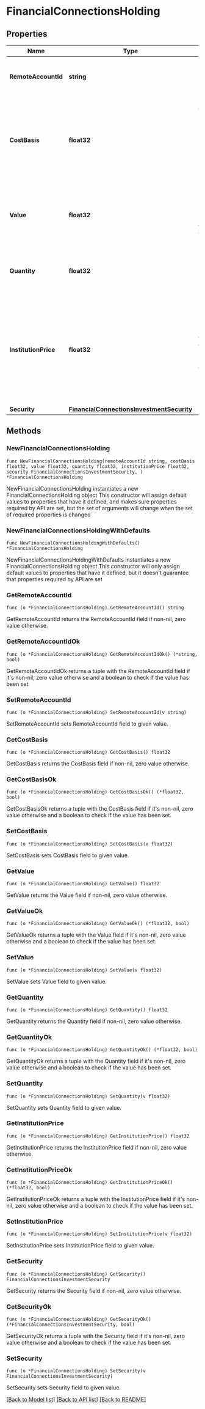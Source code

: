 # FinancialConnectionsHolding

## Properties

Name | Type | Description | Notes
------------ | ------------- | ------------- | -------------
**RemoteAccountId** | **string** | The remote account ID associated with this holding. | 
**CostBasis** | **float32** | The original total value of the holding, in cents, when it was purchased. The format of this value is a double. | 
**Value** | **float32** | The current market value of the holding, in cents. The format of this value is a double. | 
**Quantity** | **float32** | The number of units of the security held in this holding. | 
**InstitutionPrice** | **float32** | The price of the security, in cents, as provided by the financial institution managing the holding. The format of this value is a double. | 
**Security** | [**FinancialConnectionsInvestmentSecurity**](FinancialConnectionsInvestmentSecurity.md) |  | 

## Methods

### NewFinancialConnectionsHolding

`func NewFinancialConnectionsHolding(remoteAccountId string, costBasis float32, value float32, quantity float32, institutionPrice float32, security FinancialConnectionsInvestmentSecurity, ) *FinancialConnectionsHolding`

NewFinancialConnectionsHolding instantiates a new FinancialConnectionsHolding object
This constructor will assign default values to properties that have it defined,
and makes sure properties required by API are set, but the set of arguments
will change when the set of required properties is changed

### NewFinancialConnectionsHoldingWithDefaults

`func NewFinancialConnectionsHoldingWithDefaults() *FinancialConnectionsHolding`

NewFinancialConnectionsHoldingWithDefaults instantiates a new FinancialConnectionsHolding object
This constructor will only assign default values to properties that have it defined,
but it doesn't guarantee that properties required by API are set

### GetRemoteAccountId

`func (o *FinancialConnectionsHolding) GetRemoteAccountId() string`

GetRemoteAccountId returns the RemoteAccountId field if non-nil, zero value otherwise.

### GetRemoteAccountIdOk

`func (o *FinancialConnectionsHolding) GetRemoteAccountIdOk() (*string, bool)`

GetRemoteAccountIdOk returns a tuple with the RemoteAccountId field if it's non-nil, zero value otherwise
and a boolean to check if the value has been set.

### SetRemoteAccountId

`func (o *FinancialConnectionsHolding) SetRemoteAccountId(v string)`

SetRemoteAccountId sets RemoteAccountId field to given value.


### GetCostBasis

`func (o *FinancialConnectionsHolding) GetCostBasis() float32`

GetCostBasis returns the CostBasis field if non-nil, zero value otherwise.

### GetCostBasisOk

`func (o *FinancialConnectionsHolding) GetCostBasisOk() (*float32, bool)`

GetCostBasisOk returns a tuple with the CostBasis field if it's non-nil, zero value otherwise
and a boolean to check if the value has been set.

### SetCostBasis

`func (o *FinancialConnectionsHolding) SetCostBasis(v float32)`

SetCostBasis sets CostBasis field to given value.


### GetValue

`func (o *FinancialConnectionsHolding) GetValue() float32`

GetValue returns the Value field if non-nil, zero value otherwise.

### GetValueOk

`func (o *FinancialConnectionsHolding) GetValueOk() (*float32, bool)`

GetValueOk returns a tuple with the Value field if it's non-nil, zero value otherwise
and a boolean to check if the value has been set.

### SetValue

`func (o *FinancialConnectionsHolding) SetValue(v float32)`

SetValue sets Value field to given value.


### GetQuantity

`func (o *FinancialConnectionsHolding) GetQuantity() float32`

GetQuantity returns the Quantity field if non-nil, zero value otherwise.

### GetQuantityOk

`func (o *FinancialConnectionsHolding) GetQuantityOk() (*float32, bool)`

GetQuantityOk returns a tuple with the Quantity field if it's non-nil, zero value otherwise
and a boolean to check if the value has been set.

### SetQuantity

`func (o *FinancialConnectionsHolding) SetQuantity(v float32)`

SetQuantity sets Quantity field to given value.


### GetInstitutionPrice

`func (o *FinancialConnectionsHolding) GetInstitutionPrice() float32`

GetInstitutionPrice returns the InstitutionPrice field if non-nil, zero value otherwise.

### GetInstitutionPriceOk

`func (o *FinancialConnectionsHolding) GetInstitutionPriceOk() (*float32, bool)`

GetInstitutionPriceOk returns a tuple with the InstitutionPrice field if it's non-nil, zero value otherwise
and a boolean to check if the value has been set.

### SetInstitutionPrice

`func (o *FinancialConnectionsHolding) SetInstitutionPrice(v float32)`

SetInstitutionPrice sets InstitutionPrice field to given value.


### GetSecurity

`func (o *FinancialConnectionsHolding) GetSecurity() FinancialConnectionsInvestmentSecurity`

GetSecurity returns the Security field if non-nil, zero value otherwise.

### GetSecurityOk

`func (o *FinancialConnectionsHolding) GetSecurityOk() (*FinancialConnectionsInvestmentSecurity, bool)`

GetSecurityOk returns a tuple with the Security field if it's non-nil, zero value otherwise
and a boolean to check if the value has been set.

### SetSecurity

`func (o *FinancialConnectionsHolding) SetSecurity(v FinancialConnectionsInvestmentSecurity)`

SetSecurity sets Security field to given value.



[[Back to Model list]](../README.md#documentation-for-models) [[Back to API list]](../README.md#documentation-for-api-endpoints) [[Back to README]](../README.md)


